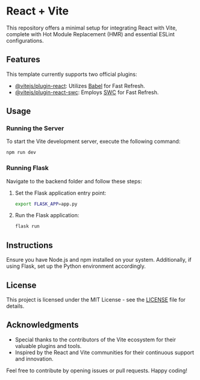 # React + Vite

This repository offers a minimal setup for integrating React with Vite, complete with Hot Module Replacement (HMR) and essential ESLint configurations.

## Features

This template currently supports two official plugins:

- [@vitejs/plugin-react](https://github.com/vitejs/vite-plugin-react/blob/main/packages/plugin-react/README.md): Utilizes [Babel](https://babeljs.io/) for Fast Refresh.
- [@vitejs/plugin-react-swc](https://github.com/vitejs/vite-plugin-react-swc): Employs [SWC](https://swc.rs/) for Fast Refresh.

## Usage

### Running the Server

To start the Vite development server, execute the following command:

```bash
npm run dev
```

### Running Flask

Navigate to the backend folder and follow these steps:

1. Set the Flask application entry point:

    ```bash
    export FLASK_APP=app.py
    ```

2. Run the Flask application:

    ```bash
    flask run
    ```

## Instructions

Ensure you have Node.js and npm installed on your system. Additionally, if using Flask, set up the Python environment accordingly. 

## License

This project is licensed under the MIT License - see the [LICENSE](LICENSE) file for details. 

## Acknowledgments

- Special thanks to the contributors of the Vite ecosystem for their valuable plugins and tools.
- Inspired by the React and Vite communities for their continuous support and innovation.

Feel free to contribute by opening issues or pull requests. Happy coding!
